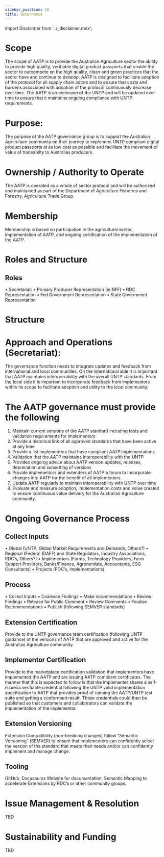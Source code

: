 ```yaml
---
sidebar_position: 10
title: Governance
---
```


import Disclaimer from '../\_disclaimer.mdx';

<Disclaimer />

# Scope
The scope of AATP is to provide the Australian Agriculture sector the ability to provide high quality, verifiable digital product passports that enable the sector to outcompete on the high quality, clean and green practices that the sector have and continue to develop.  AATP is designed to facilitate adoption of the protocol for all supply chain actors and to ensure that costs and burdens associated with adoption of the protocol continuously decrease over time.  The AATP is an extension of the UNTP and will be updated over time to ensure that it maintains ongoing compliance with UNTP requirements.  
 
# Purpose:
The purpose of the AATP governance group is to support the Australian Agriculture community on their journey to implement UNTP compliant digital product passports at as low cost as possible and facilitate the movement of value of traceabilty to Australias producers.

# Ownership / Authority to Operate
The AATP is operated as a whole of sector protocol and will be authorized and maintained as part of the Department of Agriculture Fisheries and Forestry, Agriculture Trade Group.

# Membership
Membership is based on participation in the agricultural sector, implementation of AATP, and ongoing certification of the implementation of the AATP.

# Roles and Structure
## Roles
•	Secretariat:
•	Primary Producer Representation (ie NFF)
•	RDC Representation
•	Fed Government Representation
•	State Government Representation

# Structure






# Approach and Operations (Secretariat):
The governance function needs to integrate updates and feedback from international and local communities.  On the international side it is important that AATP maintains interoperability with the overall UNTP standards.  From the local side it is important to incorporate feedback from implementors within its scope to facilitate adoption and utility to the local community.  

# The AATP governance must provide the following
1.	Maintain current versions of the AATP standard including tests and validation requirements for implementors
2.	Provide a historical link of all approved standards that have been active at any time
3.	Provide a list implementors that have compliant AATP implementations.
4.	Validation that the AATP maintains interoperability with the UNTP
5.	Provides ongoing advice about AATP version updates, releases, deprecation and sunsetting of versions
6.	Provide implementors and extenders of AATP a forum to incorporate changes into AATP for the benefit of all implementors.
7.	Update AATP regularly to maintain interoperability with UNTP over time
8.	Evaluate and measure adoption, implementation costs and value created to ensure continuous value delivery for the Australian Agriculture community.



 
# Ongoing Governance Process
## Collect Inputs
•	Global (UNTP, Global Market Requirements and Demands, Others?)
•	Regional (Federal (DAFF) and State Regulators, Industry Associations, RDC’s, Others?)
•	Implementors (Farms, Technology Providers, Farm Support Providers, Banks/Finance, Agronomists, Accountants, ESG Consultants)
•	Projects (POC’s, Implementations)

## Process
•	Collect Inputs
•	Coalesce Findings
•	Make recommendations
•	Review Findings
•	Release for Public Comment
•	Review Comments
•	Finalise Recommendations
•	Publish (following SEMVER standards)


## Extension Certification
Provide to the UNTP governance team certification (following UNTP guidance) of the versions of AATP that are approved and active for the Australian Agriculture community.  

## Implementor Certification
Provide to the marketplace certification validation that implementors have implemented the AATP and are issuing AATP compliant certificates.  The manner that this is expected to follow is that the implementer shares a self-issueda verifiable credential following the UNTP valid implementation specification to AATP that provides proof of running the AATP/UNTP test suite and getting a conformant result.  These credentials could then be published so that customers and collaborators can validate the implementation of the implementor.

## Extension Versioning
Extension Compatibility (non-breaking changes) follow “Semantic Versioning”  (SEMVER) to ensure that implementers can confidently select the version of the standard that meets their needs and/or can confidently implement and manage change.

## Tooling
GitHub, Docusauras Website for documentation, Semantic Mapping to accelerate Extensions by RDC’s or other community groups.

# Issue Management & Resolution
TBD

# Sustainability and Funding
TBD


